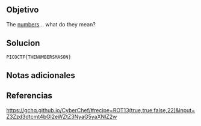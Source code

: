 ## Objetivo
The [numbers](https://jupiter.challenges.picoctf.org/static/f209a32253affb6f547a585649ba4fda/the_numbers.png)... what do they mean?
## Solucion
```
PICOCTF{THENUMBERSMASON}
```
## Notas adicionales

## Referencias
https://gchq.github.io/CyberChef/#recipe=ROT13(true,true,false,22)&input=Z3Zzd3dtcmt4bGl2eWZtZ3NyaG5yaXNlZ2w